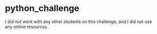 # python_challenge

I did not work with any other students on this challenge, and I did not use any online resources. 
